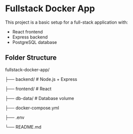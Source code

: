 # Fullstack Docker App

This project is a basic setup for a full-stack application with:
- React frontend
- Express backend
- PostgreSQL database

## Folder Structure
fullstack-docker-app/

├── backend/       # Node.js + Express

├── frontend/      # React

├── db-data/       # Database volume

├── docker-compose.yml

├── .env

└── README.md
